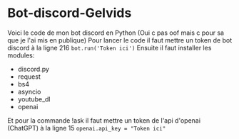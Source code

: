 # Bot-discord-Gelvids

Voici le code de mon bot discord en Python (Oui c pas oof mais c pour sa que je l'ai mis en publique)
Pour lancer le code il faut mettre un token de bot discord à la ligne 216 `bot.run('Token ici')`
Ensuite il faut installer les modules: 
- discord.py
- request
- bs4
- asyncio
- youtube_dl
- openai

Et pour la commande !ask il faut mettre un token de l'api d'openai (ChatGPT) à la ligne 15 `openai.api_key = "Token ici"`
